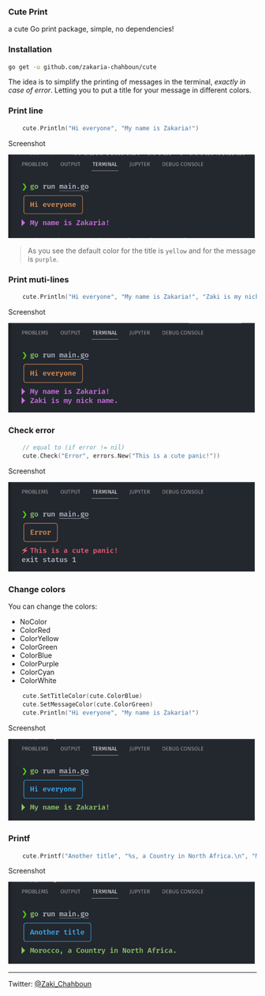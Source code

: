 ### Cute Print

a cute Go print package, simple, no dependencies!

### Installation
```zsh
go get -u github.com/zakaria-chahboun/cute
```
The idea is to simplify the printing of messages in the terminal, *exactly in case of error*. Letting you to put a title for your message in different colors.

### Print line
```go
	cute.Println("Hi everyone", "My name is Zakaria!")
```

Screenshot

<img src="./screenshots/01.png" alt="print line" width=500/>

> As you see the default color for the title is `yellow` and for the message is `purple`.

### Print muti-lines
```go
	cute.Println("Hi everyone", "My name is Zakaria!", "Zaki is my nick name.")
```

Screenshot

<img src="./screenshots/02.png" alt="print line" width=500/>

### Check error
```go
    // equal to (if error != nil)
	cute.Check("Error", errors.New("This is a cute panic!"))
```

Screenshot


<img src="./screenshots/03.png" alt="print line" width=500/>

### Change colors
You can change the colors:
* NoColor
* ColorRed 
* ColorYellow
* ColorGreen 
* ColorBlue  
* ColorPurple
* ColorCyan   
* ColorWhite 

```go
	cute.SetTitleColor(cute.ColorBlue)
	cute.SetMessageColor(cute.ColorGreen)
	cute.Println("Hi everyone", "My name is Zakaria!")
```

Screenshot


<img src="./screenshots/04.png" alt="print line" width=500/>

### Printf
```go
	cute.Printf("Another title", "%s, a Country in North Africa.\n", "Morocco")
```

Screenshot


<img src="./screenshots/05.png" alt="print line" width=500/>

-------
Twitter: [@Zaki_Chahboun](https://twitter.com/zaki_chahboun)
	